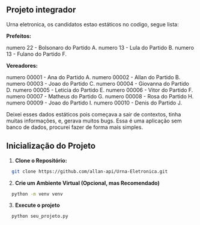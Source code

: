 ## Projeto integrador

Urna eletronica, os candidatos estao estáticos no codigo, segue lista:

**Prefeitos:**

numero 22 - Bolsonaro do Partido A.
numero 13 - Lula do Partido B.
numero 13 - Fulano do Partido F.

**Vereadores:**

numero 00001 - Ana do Partido A.
numero 00002 - Allan do Partido B.
numero 00003 - Joao do Partido C.
numero 00004 - Giovanna do Partido D.
numero 00005 - Leticia do Partido E.
numero 00006 - Vitor do Partido F.
numero 00007 - Matheus do Partido G.
numero 00008 - Rosa do Partido H.
numero 00009 - Joao do Partido I.
numero 00010 - Denis do Partido J.

Deixei esses dados estáticos pois começava a sair de contextos, tinha muitas informações, e, gerava muitos bugs. Essa é uma aplicação sem banco de dados, procurei fazer de forma mais simples.

## Inicialização do Projeto

1. **Clone o Repositório:**

```bash
  git clone https://github.com/allan-api/Urna-Eletronica.git
```

2. **Crie um Ambiente Virtual (Opcional, mas Recomendado)**

```bash
  python -m venv venv
```

3. **Execute o projeto**

```bash
  python seu_projeto.py
```

